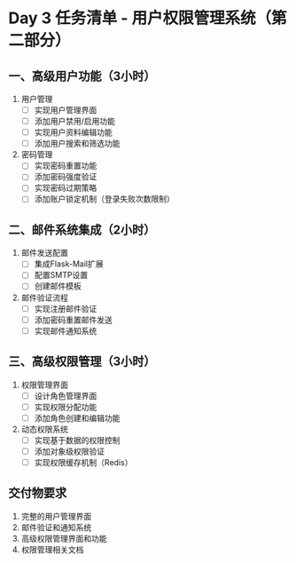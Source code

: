 # Day 3 任务清单 - 用户权限管理系统（第二部分）

## 一、高级用户功能（3小时）
1. 用户管理
   - [ ] 实现用户管理界面
   - [ ] 添加用户禁用/启用功能
   - [ ] 实现用户资料编辑功能
   - [ ] 添加用户搜索和筛选功能

2. 密码管理
   - [ ] 实现密码重置功能
   - [ ] 添加密码强度验证
   - [ ] 实现密码过期策略
   - [ ] 添加账户锁定机制（登录失败次数限制）

## 二、邮件系统集成（2小时）
1. 邮件发送配置
   - [ ] 集成Flask-Mail扩展
   - [ ] 配置SMTP设置
   - [ ] 创建邮件模板

2. 邮件验证流程
   - [ ] 实现注册邮件验证
   - [ ] 添加密码重置邮件发送
   - [ ] 实现邮件通知系统

## 三、高级权限管理（3小时）
1. 权限管理界面
   - [ ] 设计角色管理界面
   - [ ] 实现权限分配功能
   - [ ] 添加角色创建和编辑功能

2. 动态权限系统
   - [ ] 实现基于数据的权限控制
   - [ ] 添加对象级权限验证
   - [ ] 实现权限缓存机制（Redis）

## 交付物要求
1. 完整的用户管理界面
2. 邮件验证和通知系统
3. 高级权限管理界面和功能
4. 权限管理相关文档 